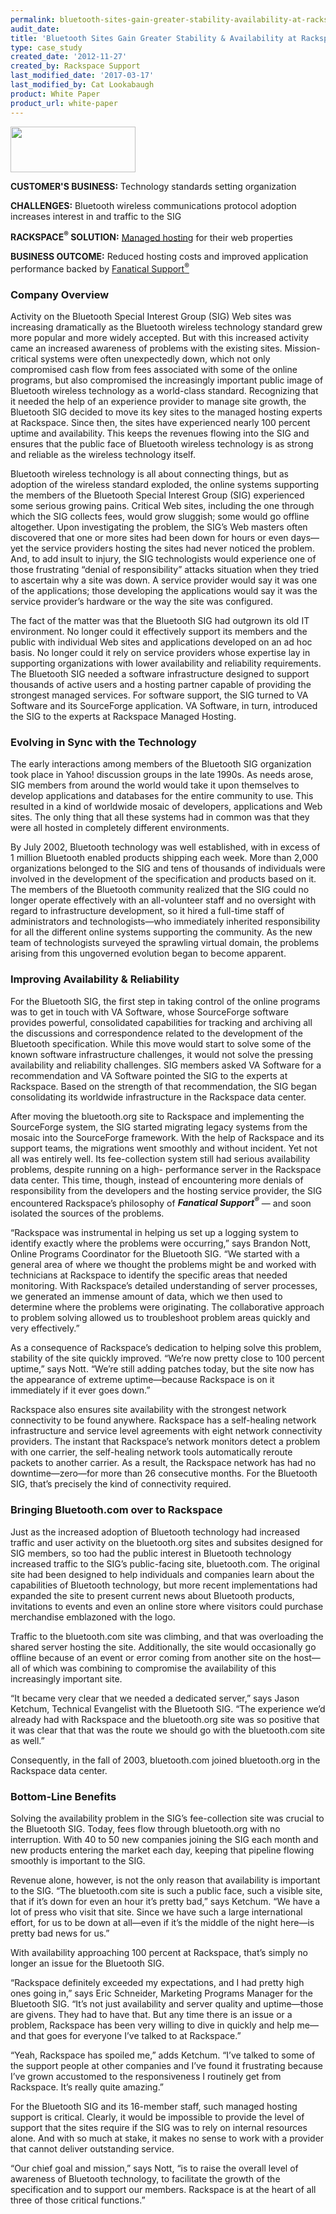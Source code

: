```yaml
---
permalink: bluetooth-sites-gain-greater-stability-availability-at-rackspace/
audit_date:
title: 'Bluetooth Sites Gain Greater Stability & Availability at Rackspace'
type: case_study
created_date: '2012-11-27'
created_by: Rackspace Support
last_modified_date: '2017-03-17'
last_modified_by: Cat Lookabaugh
product: White Paper
product_url: white-paper
---
```


<a href="http://www.bluetooth.org/">
   <img src="{% asset_path UseCases/bluetooth-sites-gain-greater-stability-availability-at-rackspace/btsiglogo.gif %}" width="200" height="73" />
</a>

**CUSTOMER'S BUSINESS:** Technology standards setting organization

**CHALLENGES:** Bluetooth wireless communications protocol adoption
increases interest in and traffic to the SIG

**RACKSPACE<sup>&reg;</sup> SOLUTION:** [Managed
hosting](http://www.rackspace.com/managed_hosting/dedicated_servers/)
for their web properties

**BUSINESS OUTCOME:** Reduced hosting costs and improved application
performance backed by [Fanatical
Support<sup>&reg;</sup>](http://www.rackspace.com/whyrackspace/support/)

### Company Overview

Activity on the Bluetooth Special Interest Group (SIG) Web sites was
increasing dramatically as the Bluetooth wireless technology standard
grew more popular and more widely accepted. But with this increased
activity came an increased awareness of problems with the existing
sites. Mission-critical systems were often unexpectedly down, which not
only compromised cash flow from fees associated with some of the online
programs, but also compromised the increasingly important public image
of Bluetooth wireless technology as a world-class standard. Recognizing
that it needed the help of an experience provider to manage site growth,
the Bluetooth SIG decided to move its key sites to the managed hosting
experts at Rackspace. Since then, the sites have experienced nearly 100
percent uptime and availability. This keeps the revenues flowing into
the SIG and ensures that the public face of Bluetooth wireless
technology is as strong and reliable as the wireless technology itself.

Bluetooth wireless technology is all about connecting things, but as
adoption of the wireless standard exploded, the online systems
supporting the members of the Bluetooth Special Interest Group (SIG)
experienced some serious growing pains. Critical Web sites, including
the one through which the SIG collects fees, would grow sluggish; some
would go offline altogether. Upon investigating the problem, the SIG’s
Web masters often discovered that one or more sites had been down for
hours or even days—yet the service providers hosting the sites had never
noticed the problem. And, to add insult to injury, the SIG technologists
would experience one of those frustrating “denial of responsibility”
attacks situation when they tried to ascertain why a site was down. A
service provider would say it was one of the applications; those
developing the applications would say it was the service provider’s
hardware or the way the site was configured.

The fact of the matter was that the Bluetooth SIG had outgrown its old
IT environment. No longer could it effectively support its members and
the public with individual Web sites and applications developed on an ad
hoc basis. No longer could it rely on service providers whose expertise
lay in supporting organizations with lower availability and reliability
requirements. The Bluetooth SIG needed a software infrastructure
designed to support thousands of active users and a hosting partner
capable of providing the strongest managed services. For software
support, the SIG turned to VA Software and its SourceForge application.
VA Software, in turn, introduced the SIG to the experts at Rackspace
Managed Hosting.

### Evolving in Sync with the Technology

The early interactions among members of the Bluetooth SIG organization
took place in Yahoo! discussion groups in the late 1990s. As needs
arose, SIG members from around the world would take it upon themselves
to develop applications and databases for the entire community to use.
This resulted in a kind of worldwide mosaic of developers, applications
and Web sites. The only thing that all these systems had in common was
that they were all hosted in completely different environments.

By July 2002, Bluetooth technology was well established, with in excess
of 1 million Bluetooth enabled products shipping each week. More than
2,000 organizations belonged to the SIG and tens of thousands of
individuals were involved in the development of the specification and
products based on it. The members of the Bluetooth community realized
that the SIG could no longer operate effectively with an all-volunteer
staff and no oversight with regard to infrastructure development, so it
hired a full-time staff of administrators and technologists—who
immediately inherited responsibility for all the different online
systems supporting the community. As the new team of technologists
surveyed the sprawling virtual domain, the problems arising from this
ungoverned evolution began to become apparent.

### Improving Availability & Reliability

For the Bluetooth SIG, the first step in taking control of the online
programs was to get in touch with VA Software, whose SourceForge
software provides powerful, consolidated capabilities for tracking and
archiving all the discussions and correspondence related to the
development of the Bluetooth specification. While this move would start
to solve some of the known software infrastructure challenges, it would
not solve the pressing availability and reliability challenges. SIG
members asked VA Software for a recommendation and VA Software pointed
the SIG to the experts at Rackspace. Based on the strength of that
recommendation, the SIG began consolidating its worldwide infrastructure
in the Rackspace data center.

After moving the bluetooth.org site to Rackspace and implementing the
SourceForge system, the SIG started migrating legacy systems from the
mosaic into the SourceForge framework. With the help of Rackspace and
its support teams, the migrations went smoothly and without incident.
Yet not all was entirely well. Its fee-collection system still had
serious availability problems, despite running on a high- performance
server in the Rackspace data center. This time, though, instead of
encountering more denials of responsibility from the developers and the
hosting service provider, the SIG encountered Rackspace’s philosophy of
***Fanatical Support<sup>&reg;</sup>*** — and soon isolated the sources
of the problems.

“Rackspace was instrumental in helping us set up a logging system to
identify exactly where the problems were occurring,” says Brandon Nott,
Online Programs Coordinator for the Bluetooth SIG. “We started with a
general area of where we thought the problems might be and worked with
technicians at Rackspace to identify the specific areas that needed
monitoring. With Rackspace’s detailed understanding of server processes,
we generated an immense amount of data, which we then used to determine
where the problems were originating. The collaborative approach to
problem solving allowed us to troubleshoot problem areas quickly and
very effectively.”

As a consequence of Rackspace’s dedication to helping solve this
problem, stability of the site quickly improved. “We’re now pretty close
to 100 percent uptime,” says Nott. “We’re still adding patches today,
but the site now has the appearance of extreme uptime—because Rackspace
is on it immediately if it ever goes down.”

Rackspace also ensures site availability with the strongest network
connectivity to be found anywhere. Rackspace has a self-healing network
infrastructure and service level agreements with eight network
connectivity providers. The instant that Rackspace’s network monitors
detect a problem with one carrier, the self-healing network tools
automatically reroute packets to another carrier. As a result, the
Rackspace network has had no downtime—zero—for more than 26 consecutive
months. For the Bluetooth SIG, that’s precisely the kind of connectivity
required.

### Bringing Bluetooth.com over to Rackspace

Just as the increased adoption of Bluetooth technology had increased
traffic and user activity on the bluetooth.org sites and subsites
designed for SIG members, so too had the public interest in Bluetooth
technology increased traffic to the SIG’s public-facing site,
bluetooth.com. The original site had been designed to help individuals
and companies learn about the capabilities of Bluetooth technology, but
more recent implementations had expanded the site to present current
news about Bluetooth products, invitations to events and even an online
store where visitors could purchase merchandise emblazoned with the
logo.

Traffic to the bluetooth.com site was climbing, and that was overloading
the shared server hosting the site. Additionally, the site would
occasionally go offline because of an event or error coming from another
site on the host—all of which was combining to compromise the
availability of this increasingly important site.

“It became very clear that we needed a dedicated server,” says Jason
Ketchum, Technical Evangelist with the Bluetooth SIG. “The experience
we’d already had with Rackspace and the bluetooth.org site was so
positive that it was clear that that was the route we should go with the
bluetooth.com site as well.”

Consequently, in the fall of 2003, bluetooth.com joined bluetooth.org in
the Rackspace data center.

### Bottom-Line Benefits

Solving the availability problem in the SIG’s fee-collection site was
crucial to the Bluetooth SIG. Today, fees flow through bluetooth.org
with no interruption. With 40 to 50 new companies joining the SIG each
month and new products entering the market each day, keeping that
pipeline flowing smoothly is important to the SIG.

Revenue alone, however, is not the only reason that availability is
important to the SIG. “The bluetooth.com site is such a public face,
such a visible site, that if it’s down for even an hour it’s pretty
bad,” says Ketchum. “We have a lot of press who visit that site. Since
we have such a large international effort, for us to be down at all—even
if it’s the middle of the night here—is pretty bad news for us.”

With availability approaching 100 percent at Rackspace, that’s simply no
longer an issue for the Bluetooth SIG.

“Rackspace definitely exceeded my expectations, and I had pretty high
ones going in,” says Eric Schneider, Marketing Programs Manager for the
Bluetooth SIG. “It’s not just availability and server quality and
uptime—those are givens. They had to have that. But any time there is an
issue or a problem, Rackspace has been very willing to dive in quickly
and help me—and that goes for everyone I’ve talked to at Rackspace.”

“Yeah, Rackspace has spoiled me,” adds Ketchum. “I’ve talked to some of
the support people at other companies and I’ve found it frustrating
because I’ve grown accustomed to the responsiveness I routinely get from
Rackspace. It’s really quite amazing.”

For the Bluetooth SIG and its 16-member staff, such managed hosting
support is critical. Clearly, it would be impossible to provide the
level of support that the sites require if the SIG was to rely on
internal resources alone. And with so much at stake, it makes no sense
to work with a provider that cannot deliver outstanding service.

“Our chief goal and mission,” says Nott, “is to raise the overall level
of awareness of Bluetooth technology, to facilitate the growth of the
specification and to support our members. Rackspace is at the heart of
all three of those critical functions.”
